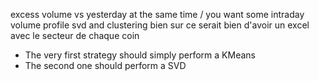 

excess volume vs yesterday at the same time / you want some intraday volume profile
svd and clustering bien sur
ce serait bien d'avoir un excel avec le secteur de chaque coin



- The very first strategy should simply perform a KMeans 
- The second one should perform a SVD

